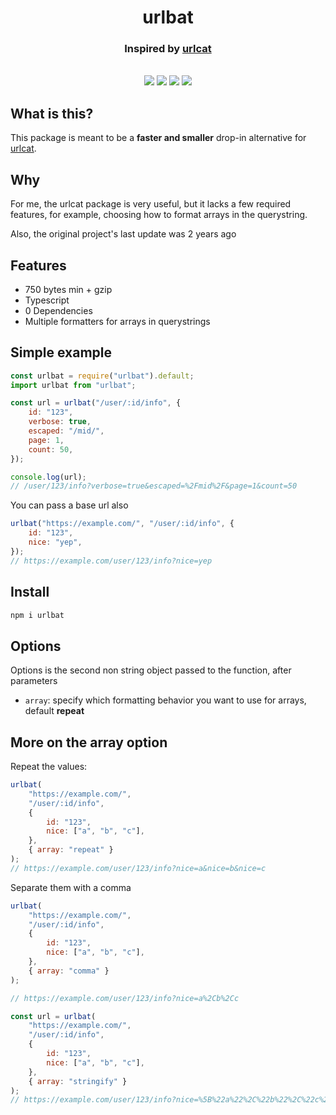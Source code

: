 <h1 align="center">urlbat</h1>

<h3 align="center">Inspired by <a href="https://github.com/balazsbotond/urlcat">urlcat</a></h3>

<br />

<div align="center">

<img src="https://img.shields.io/badge/coverage-100%25-success?style=flat-square" />
<img src="https://img.shields.io/bundlephobia/minzip/urlbat?style=flat-square" />
<img src="https://img.shields.io/npm/v/urlbat?style=flat-square" />
<img src="https://img.shields.io/badge/dependencies-0-success?style=flat-square" />
 
</div>

## What is this?

This package is meant to be a **faster and smaller** drop-in alternative for [urlcat](https://www.npmjs.com/package/urlcat).

## Why

For me, the urlcat package is very useful, but it lacks a few required features, for example, choosing how to format arrays in the querystring.

Also, the original project's last update was 2 years ago

## Features

-   750 bytes min + gzip
-   Typescript
-   0 Dependencies
-   Multiple formatters for arrays in querystrings

## Simple example

```javascript
const urlbat = require("urlbat").default;
import urlbat from "urlbat";

const url = urlbat("/user/:id/info", {
    id: "123",
    verbose: true,
    escaped: "/mid/",
    page: 1,
    count: 50,
});

console.log(url);
// /user/123/info?verbose=true&escaped=%2Fmid%2F&page=1&count=50
```

You can pass a base url also

```javascript
urlbat("https://example.com/", "/user/:id/info", {
    id: "123",
    nice: "yep",
});
// https://example.com/user/123/info?nice=yep
```

## Install

```bash
npm i urlbat
```

## Options

Options is the second non string object passed to the function, after parameters

-   `array`: specify which formatting behavior you want to use for arrays, default **repeat**

## More on the array option

Repeat the values:

```javascript
urlbat(
    "https://example.com/",
    "/user/:id/info",
    {
        id: "123",
        nice: ["a", "b", "c"],
    },
    { array: "repeat" }
);
// https://example.com/user/123/info?nice=a&nice=b&nice=c
```

Separate them with a comma

```javascript
urlbat(
    "https://example.com/",
    "/user/:id/info",
    {
        id: "123",
        nice: ["a", "b", "c"],
    },
    { array: "comma" }
);

// https://example.com/user/123/info?nice=a%2Cb%2Cc
```

```javascript
const url = urlbat(
    "https://example.com/",
    "/user/:id/info",
    {
        id: "123",
        nice: ["a", "b", "c"],
    },
    { array: "stringify" }
);
// https://example.com/user/123/info?nice=%5B%22a%22%2C%22b%22%2C%22c%22%5D
```
